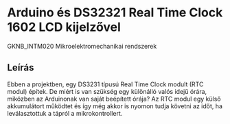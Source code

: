 # Arduino és DS32321 Real Time Clock 1602 LCD kijelzővel

<!-- Tantárgyi adatok -->
GKNB_INTM020 Mikroelektromechanikai rendszerek

## Leírás
Ebben a projektben, egy DS3231 típusú Real Time Clock modult (RTC modul) építek. De miért is van szükség egy különálló valós idejű órára, miközben az Arduinonak van saját beépített órája? Az RTC modul egy külső akkumulátort működtet és így még akkor is nyomon tudja követni az időt, ha leválasztottuk a tápról a mikrokontrollert.
